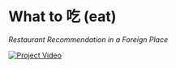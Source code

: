 # What to 吃 (eat)
*Restaurant Recommendation in a Foreign Place*

[![Project Video]({https://i.ibb.co/B42SPLV/Slide1.jpg})]({https://youtu.be/g76EzaE5uwc} "Project Video")

